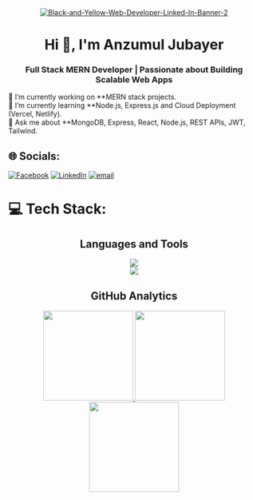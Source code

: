 <div align="center">
<a href="https://ibb.co/tMRqTPr7"><img src="https://i.ibb.co/DDd9Hg2x/Black-and-Yellow-Web-Developer-Linked-In-Banner-2.png" alt="Black-and-Yellow-Web-Developer-Linked-In-Banner-2" border="0"></a>
</div>

<h1 align="center">Hi 👋, I'm Anzumul Jubayer</h1>
<h3 align="center">Full Stack MERN Developer | Passionate about Building Scalable Web Apps</h3>

🔭 I’m currently working on **MERN stack projects.<br>🌱 I’m currently learning **Node.js, Express.js and Cloud Deployment (Vercel, Netlify).<br> 💬 Ask me about **MongoDB, Express, React, Node.js, REST APIs, JWT, Tailwind.<br>


## 🌐 Socials:
[![Facebook](https://img.shields.io/badge/Facebook-%231877F2.svg?logo=Facebook&logoColor=white)](https://facebook.com/jubayer) [![LinkedIn](https://img.shields.io/badge/LinkedIn-%230077B5.svg?logo=linkedin&logoColor=white)](https://linkedin.com/in/jubayer) [![email](https://img.shields.io/badge/Email-D14836?logo=gmail&logoColor=white)](mailto🔤@gmail.com) 

# 💻 Tech Stack:

<h2 align="center">Languages and Tools</h2>
<div align="center">
  <img src="https://skillicons.dev/icons?i=python,js,react,nodejs,mongodb,firebase,tailwind,css,html,mysql" />
</div>

<div align="center">
  <img src="https://skillicons.dev/icons?i=git,figma,netlify" />
</div>

<h2 align="center">GitHub Analytics</h2>
<p align="center">
<a href="https://github.com/Anzumul-Jubayer">
<!--    <img  height="180em" src="https://nirzak-streak-stats.vercel.app/?user=Anzumul-Jubayer&theme=tokyonight&hide_border=true" alt="Anzumul-Jubayer Readme Streak" /> -->
   <img height="180em" src="https://nirzak-streak-stats.vercel.app/?user=Anzumul-Jubayer&show_icons=true&theme=algolia&include_all_commits=true&count_private=true"/>
  <img height="180em" src="https://github-readme-stats-eight-theta.vercel.app/api?username=Anzumul-Jubayer&show_icons=true&theme=algolia&include_all_commits=true&count_private=true"/>
  <img height="180em" src="https://github-readme-stats-eight-theta.vercel.app/api/top-langs/?username=Anzumul-Jubayer&layout=compact&langs_count=8&theme=algolia"/>
</a>
</p>


<!-- Proudly created with GPRM ( https://gprm.itsvg.in ) -->
